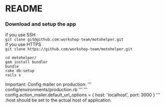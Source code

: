# README

### Download and setup the app

if you use SSH  
``` git clone git@github.com:workshop-team/motohelper.git ```  
if you use HTTPS  
``` git clone https://github.com/workshop-team/motohelper.git ```  

```
cd motohelper/
gem install bundler
bundle
rake db:setup
rails s
```
Important:
Config mailer on production:
''' config/environments/production.rb '''
''' config.action_mailer.default_url_options = { host: 'localhost', port: 3000 } '''
:host should be set to the actual host of application.
